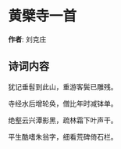 # 黄檗寺一首

**作者**: 刘克庄

## 诗词内容

犹记垂髫到此山，重游客鬓已雕残。

寺经水后增轮奂，僧比年时减钵单。

绝壑云兴潭影黑，疏林霜下叶声干。

平生酷嗜朱翁字，细看荒碑倚石栏。

